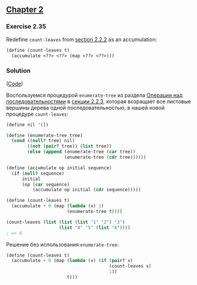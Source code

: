 ## [Chapter 2](../index.md#2-Building-Abstractions-with-Data)

### Exercise 2.35

Redefine `count-leaves` from [section 2.2.2](https://mitpress.mit.edu/sites/default/files/sicp/full-text/book/book-Z-H-15.html#%_sec_2.2.2) as an accumulation:

```scheme
(define (count-leaves t)
  (accumulate <??> <??> (map <??> <??>)))
```

### Solution

([Code](../../src/Chapter%202/Exercise%202.35.scm))

Воспользуемся процедурой `enumerate-tree` из раздела [Операции над последовательностями](https://mitpress.mit.edu/sites/default/files/sicp/full-text/book/book-Z-H-15.html#%_sec_Temp_181) в [секции 2.2.3](https://mitpress.mit.edu/sites/default/files/sicp/full-text/book/book-Z-H-15.html#%_sec_2.2.3), которая возращает все листовые вершины дерева одной последовательностью, в нашей новой процедуре `count-leaves`:

```scheme
(define nil '())

(define (enumerate-tree tree)
  (cond ((null? tree) nil)
        ((not (pair? tree)) (list tree))
        (else (append (enumerate-tree (car tree))
                      (enumerate-tree (cdr tree))))))

(define (accumulate op initial sequence)
  (if (null? sequence)
      initial
      (op (car sequence)
          (accumulate op initial (cdr sequence)))))

(define (count-leaves t)
  (accumulate + 0 (map (lambda (x) 1)
                       (enumerate-tree t))))

(count-leaves (list (list (list "1" "2") "3")
                    (list "4" "5" (list "6"))))
; => 6
```

Решение без использования `enumerate-tree`:

```scheme
(define (count-leaves t)
  (accumulate + 0 (map (lambda (x) (if (pair? x)
                                       (count-leaves x)
                                       1))
                       t)))
```

